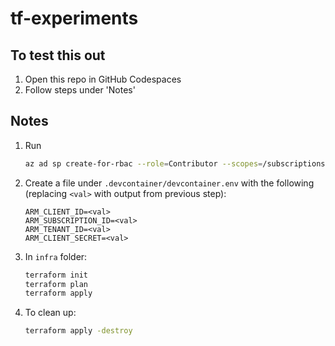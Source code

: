 # tf-experiments

## To test this out
1. Open this repo in GitHub Codespaces
1. Follow steps under 'Notes'

## Notes
1. Run
    ```sh
    az ad sp create-for-rbac --role=Contributor --scopes=/subscriptions/<subId>
    ```

2. Create a file under `.devcontainer/devcontainer.env` with the following (replacing `<val>` with output from previous step):
    ```
    ARM_CLIENT_ID=<val>
    ARM_SUBSCRIPTION_ID=<val>
    ARM_TENANT_ID=<val>
    ARM_CLIENT_SECRET=<val>
    ```

3. In `infra` folder:
    ```sh
    terraform init
    terraform plan
    terraform apply
    ```

4. To clean up:
    ```sh
    terraform apply -destroy
    ```